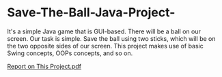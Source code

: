 # Save-The-Ball-Java-Project-
It's a simple Java game that is GUI-based. There will be a ball on our screen. Our task is simple. Save the ball using two sticks, which will be on the two opposite sides of our screen. This project makes use of basic Swing concepts, OOPs concepts, and so on. 

[Report on This Project.pdf](https://github.com/MEHEDY-HASSAN/Save-The-Ball-Java-Project-/files/10088061/1807062.pdf)
